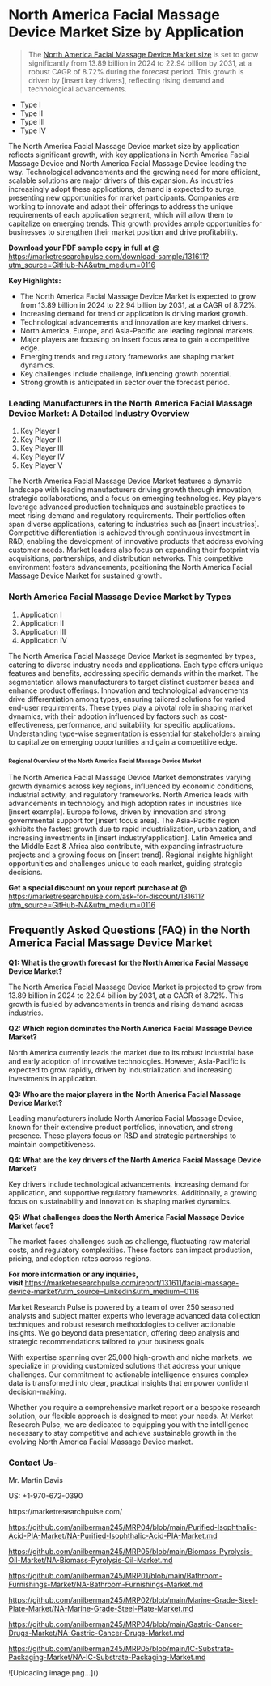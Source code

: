 <h1>North America Facial Massage Device Market&nbsp;Size by Application</h1><blockquote><p>The <a href="https://marketresearchpulse.com/download-sample/131611?utm_source=GitHub-NA&amp;utm_medium=0116">North America Facial Massage Device Market size</a> is set to grow significantly from 13.89 billion in 2024 to 22.94 billion by 2031, at a robust CAGR of 8.72% during the forecast period. This growth is driven by [insert key drivers], reflecting rising demand and technological advancements.</p></blockquote><ul><li>Type I <li> Type II <li> Type III <li> Type IV</li></ul><p>The North America Facial Massage Device market size by application reflects significant growth, with key applications in North America Facial Massage Device and North America Facial Massage Device leading the way. Technological advancements and the growing need for more efficient, scalable solutions are major drivers of this expansion. As industries increasingly adopt these applications, demand is expected to surge, presenting new opportunities for market participants. Companies are working to innovate and adapt their offerings to address the unique requirements of each application segment, which will allow them to capitalize on emerging trends. This growth provides ample opportunities for businesses to strengthen their market position and drive profitability.</p><p><strong>Download your PDF sample copy in full at @ </strong><a href="https://marketresearchpulse.com/download-sample/131611?utm_source=GitHub-NA&amp;utm_medium=0116">https://marketresearchpulse.com/download-sample/131611?utm_source=GitHub-NA&amp;utm_medium=0116</a></p><p><strong>Key Highlights: </strong></p><ul><li>The North America Facial Massage Device Market is expected to grow from 13.89 billion in 2024 to 22.94 billion by 2031, at a CAGR of 8.72%.</li><li>Increasing demand for trend or application is driving market growth.</li><li>Technological advancements and innovation are key market drivers.</li><li>North America, Europe, and Asia-Pacific are leading regional markets.</li><li>Major players are focusing on insert focus area to gain a competitive edge.</li><li>Emerging trends and regulatory frameworks are shaping market dynamics.</li><li>Key challenges include challenge, influencing growth potential.</li><li>Strong growth is anticipated in sector over the forecast period.</li></ul><h3>Leading Manufacturers in the North America Facial Massage Device Market: A Detailed Industry Overview</h3><ol><li>Key Player I</li><li>Key Player II</li><li>Key Player III</li><li>Key Player IV</li><li>Key Player V</li></ol><div class="flex max-w-full flex-col flex-grow"><div class="min-h-8 text-message flex w-full flex-col items-end gap-2 whitespace-normal break-words [.text-message+&amp;]:mt-5" dir="auto" data-message-author-role="assistant" data-message-id="fd8432e4-4910-450d-b182-61b7bfb0a01f" data-message-model-slug="gpt-4o"><div class="flex w-full flex-col gap-1 empty:hidden first:pt-[3px]"><div class="markdown prose w-full break-words dark:prose-invert light"><p>The North America Facial Massage Device Market features a dynamic landscape with leading manufacturers driving growth through innovation, strategic collaborations, and a focus on emerging technologies. Key players leverage advanced production techniques and sustainable practices to meet rising demand and regulatory requirements. Their portfolios often span diverse applications, catering to industries such as [insert industries]. Competitive differentiation is achieved through continuous investment in R&amp;D, enabling the development of innovative products that address evolving customer needs. Market leaders also focus on expanding their footprint via acquisitions, partnerships, and distribution networks. This competitive environment fosters advancements, positioning the North America Facial Massage Device Market for sustained growth.</p></div></div></div></div><h3>North America Facial Massage Device Market by Types</h3><ol><li>Application I <li> Application II <li> Application III <li> Application IV</li></ol><div class="flex max-w-full flex-col flex-grow"><div class="min-h-8 text-message flex w-full flex-col items-end gap-2 whitespace-normal break-words [.text-message+&amp;]:mt-5" dir="auto" data-message-author-role="assistant" data-message-id="084470be-0bb7-4664-bddf-5156b4f41249" data-message-model-slug="gpt-4o-mini"><div class="flex w-full flex-col gap-1 empty:hidden first:pt-[3px]"><div class="markdown prose w-full break-words dark:prose-invert light"><p>The North America Facial Massage Device Market is segmented by types, catering to diverse industry needs and applications. Each type offers unique features and benefits, addressing specific demands within the market. The segmentation allows manufacturers to target distinct customer bases and enhance product offerings. Innovation and technological advancements drive differentiation among types, ensuring tailored solutions for varied end-user requirements. These types play a pivotal role in shaping market dynamics, with their adoption influenced by factors such as cost-effectiveness, performance, and suitability for specific applications. Understanding type-wise segmentation is essential for stakeholders aiming to capitalize on emerging opportunities and gain a competitive edge.</p></div></div></div></div><h3><span style="font-size: 11px;">Regional Overview of the North America Facial Massage Device Market</span></h3><div class="flex max-w-full flex-col flex-grow"><div class="min-h-8 text-message flex w-full flex-col items-end gap-2 whitespace-normal break-words [.text-message+&amp;]:mt-5" dir="auto" data-message-author-role="assistant" data-message-id="e9038762-ce64-4e30-91c9-9bd413514231" data-message-model-slug="gpt-4o-mini"><div class="flex w-full flex-col gap-1 empty:hidden first:pt-[3px]"><div class="markdown prose w-full break-words dark:prose-invert light"><p>The North America Facial Massage Device Market demonstrates varying growth dynamics across key regions, influenced by economic conditions, industrial activity, and regulatory frameworks. North America leads with advancements in technology and high adoption rates in industries like [insert example]. Europe follows, driven by innovation and strong governmental support for [insert focus area]. The Asia-Pacific region exhibits the fastest growth due to rapid industrialization, urbanization, and increasing investments in [insert industry/application]. Latin America and the Middle East &amp; Africa also contribute, with expanding infrastructure projects and a growing focus on [insert trend]. Regional insights highlight opportunities and challenges unique to each market, guiding strategic decisions.</p></div></div></div></div><p><strong>Get a special discount on your report purchase at @ </strong><a href="https://marketresearchpulse.com/ask-for-discount/131611?utm_source=GitHub-NA&amp;utm_medium=0116">https://marketresearchpulse.com/ask-for-discount/131611?utm_source=GitHub-NA&amp;utm_medium=0116</a></p><h2>Frequently Asked Questions (FAQ) in the North America Facial Massage Device Market</h2><p><strong>Q1: What is the growth forecast for the North America Facial Massage Device Market?</strong></p><p>The North America Facial Massage Device Market is projected to grow from 13.89 billion in 2024 to 22.94 billion by 2031, at a CAGR of 8.72%. This growth is fueled by advancements in trends and rising demand across industries.</p><p><strong>Q2: Which region dominates the North America Facial Massage Device Market?</strong></p><p>North America currently leads the market due to its robust industrial base and early adoption of innovative technologies. However, Asia-Pacific is expected to grow rapidly, driven by industrialization and increasing investments in application.</p><p><strong>Q3: Who are the major players in the North America Facial Massage Device Market?</strong></p><p>Leading manufacturers include North America Facial Massage Device, known for their extensive product portfolios, innovation, and strong presence. These players focus on R&amp;D and strategic partnerships to maintain competitiveness.</p><p><strong>Q4: What are the key drivers of the North America Facial Massage Device Market?</strong></p><p>Key drivers include technological advancements, increasing demand for application, and supportive regulatory frameworks. Additionally, a growing focus on sustainability and innovation is shaping market dynamics.</p><p><strong>Q5: What challenges does the North America Facial Massage Device Market face?</strong></p><p>The market faces challenges such as challenge, fluctuating raw material costs, and regulatory complexities. These factors can impact production, pricing, and adoption rates across regions.</p><p><strong>For more information or any inquiries, visit&nbsp;</strong><a href="https://marketresearchpulse.com/report/131611/facial-massage-device-market?utm_source=Linkedin&utm_medium=0116">https://marketresearchpulse.com/report/131611/facial-massage-device-market?utm_source=Linkedin&utm_medium=0116</a></p><p>Market Research Pulse is powered by a team of over 250 seasoned analysts and subject matter experts who leverage advanced data collection techniques and robust research methodologies to deliver actionable insights. We go beyond data presentation, offering deep analysis and strategic recommendations tailored to your business goals.</p><p>With expertise spanning over 25,000 high-growth and niche markets, we specialize in providing customized solutions that address your unique challenges. Our commitment to actionable intelligence ensures complex data is transformed into clear, practical insights that empower confident decision-making.</p><p>Whether you require a comprehensive market report or a bespoke research solution, our flexible approach is designed to meet your needs. At Market Research Pulse, we are dedicated to equipping you with the intelligence necessary to stay competitive and achieve sustainable growth in the evolving North America Facial Massage Device market.</p><h3><strong>Contact Us-</strong></h3><p>Mr. Martin Davis</p><p>US: +1-970-672-0390</p><p>https://marketresearchpulse.com/</p><p><a href="https://github.com/anilberman245/MRP04/blob/main/Purified-Isophthalic-Acid-PIA-Market/NA-Purified-Isophthalic-Acid-PIA-Market.md">https://github.com/anilberman245/MRP04/blob/main/Purified-Isophthalic-Acid-PIA-Market/NA-Purified-Isophthalic-Acid-PIA-Market.md</a></p><p><a href="https://github.com/anilberman245/MRP05/blob/main/Biomass-Pyrolysis-Oil-Market/NA-Biomass-Pyrolysis-Oil-Market.md">https://github.com/anilberman245/MRP05/blob/main/Biomass-Pyrolysis-Oil-Market/NA-Biomass-Pyrolysis-Oil-Market.md</a></p><p><a href="https://github.com/anilberman245/MRP01/blob/main/Bathroom-Furnishings-Market/NA-Bathroom-Furnishings-Market.md">https://github.com/anilberman245/MRP01/blob/main/Bathroom-Furnishings-Market/NA-Bathroom-Furnishings-Market.md</a></p><p><a href="https://github.com/anilberman245/MRP02/blob/main/Marine-Grade-Steel-Plate-Market/NA-Marine-Grade-Steel-Plate-Market.md">https://github.com/anilberman245/MRP02/blob/main/Marine-Grade-Steel-Plate-Market/NA-Marine-Grade-Steel-Plate-Market.md</a></p><p><a href="https://github.com/anilberman245/MRP04/blob/main/Gastric-Cancer-Drugs-Market/NA-Gastric-Cancer-Drugs-Market.md">https://github.com/anilberman245/MRP04/blob/main/Gastric-Cancer-Drugs-Market/NA-Gastric-Cancer-Drugs-Market.md</a></p><p><a href="https://github.com/anilberman245/MRP05/blob/main/IC-Substrate-Packaging-Market/NA-IC-Substrate-Packaging-Market.md">https://github.com/anilberman245/MRP05/blob/main/IC-Substrate-Packaging-Market/NA-IC-Substrate-Packaging-Market.md</a></p>
![Uploading image.png…]()
